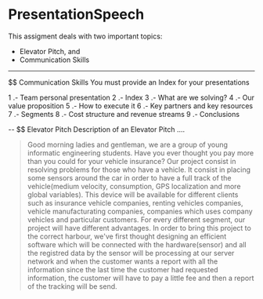 PresentationSpeech
==================
This assigment deals with two important topics:
- Elevator Pitch, and
- Communication Skills


---
$$ Communication Skills
You must provide an Index for your presentations

1 .- Team personal presentation
2 .- Index
3 .- What are we solving?
4 .- Our value proposition
5 .- How to execute it
6 .- Key partners and key resources
7 .- Segments
8 .- Cost structure and revenue streams
9 .- Conclusions


--
$$ Elevator Pitch
Description of an Elevator Pitch ....

> Good morning ladies and gentleman, we are a group of young informatic engineering students. Have you ever thought you pay more than you could for your vehicle insurance? Our project consist in resolving problems for those who have a vehicle. It consist in placing some sensors around the car in order to have a full track of the vehicle(medium velocity, consumption, GPS localization and more global variables). This device will be available for different clients such as insurance vehicle companies, renting vehicles companies, vehicle manufacturating companies, companies which uses company vehicles and particular customers. For every different segment, our project will have different advantages.
In order to bring this project to the correct harbour, we've first thought designing an efficient software which will be connected with the hardware(sensor) and all the registred data by the sensor will be processing at our server network and when the customer wants a report with all the information since the last time the customer had requested information,
the customer will have to pay a little fee and then a report of the tracking will be send.
